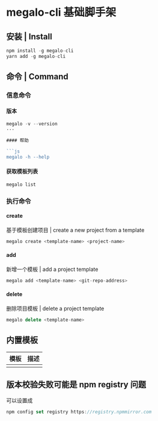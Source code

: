 # megalo-cli 基础脚手架

## 安装 | Install

```js
npm install -g megalo-cli
yarn add -g megalo-cli
```

## 命令 | Command

### 信息命令

#### 版本

````js
megalo -v --version
···

#### 帮助

```js
megalo -h --help
````

#### 获取模板列表

```js
megalo list
```

### 执行命令

#### create

基于模板创建项目 | create a new project from a template

```js
megalo create <template-name> <project-name>
```

#### add

新增一个模板 | add a project template

```js
megalo add <template-name> <git-repo-address>
```

#### delete

删除项目模板 | delete a project template

```js
megalo delete <template-name>
```

## 内置模板

| 模板 | 描述 |
| ---- | ---- |
|      |      |

## 版本校验失败可能是 npm registry 问题

可以设置成

```js
npm config set registry https://registry.npmmirror.com
```
